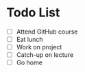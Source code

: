 # Todo List

- [ ] Attend GitHub course
- [ ] Eat lunch
- [ ] Work on project
- [ ] Catch-up on lecture
- [ ] Go home
